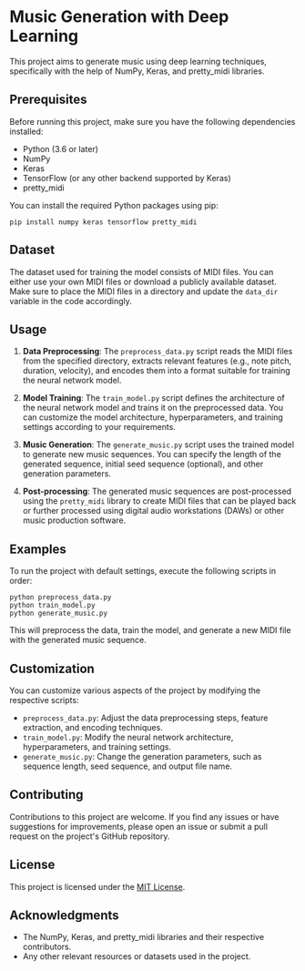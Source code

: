 

# Music Generation with Deep Learning

This project aims to generate music using deep learning techniques, specifically with the help of NumPy, Keras, and pretty_midi libraries.

## Prerequisites

Before running this project, make sure you have the following dependencies installed:

- Python (3.6 or later)
- NumPy
- Keras
- TensorFlow (or any other backend supported by Keras)
- pretty_midi

You can install the required Python packages using pip:

```
pip install numpy keras tensorflow pretty_midi
```

## Dataset

The dataset used for training the model consists of MIDI files. You can either use your own MIDI files or download a publicly available dataset. Make sure to place the MIDI files in a directory and update the `data_dir` variable in the code accordingly.

## Usage

1. **Data Preprocessing**: The `preprocess_data.py` script reads the MIDI files from the specified directory, extracts relevant features (e.g., note pitch, duration, velocity), and encodes them into a format suitable for training the neural network model.

2. **Model Training**: The `train_model.py` script defines the architecture of the neural network model and trains it on the preprocessed data. You can customize the model architecture, hyperparameters, and training settings according to your requirements.

3. **Music Generation**: The `generate_music.py` script uses the trained model to generate new music sequences. You can specify the length of the generated sequence, initial seed sequence (optional), and other generation parameters.

4. **Post-processing**: The generated music sequences are post-processed using the `pretty_midi` library to create MIDI files that can be played back or further processed using digital audio workstations (DAWs) or other music production software.

## Examples

To run the project with default settings, execute the following scripts in order:

```
python preprocess_data.py
python train_model.py
python generate_music.py
```

This will preprocess the data, train the model, and generate a new MIDI file with the generated music sequence.

## Customization

You can customize various aspects of the project by modifying the respective scripts:

- `preprocess_data.py`: Adjust the data preprocessing steps, feature extraction, and encoding techniques.
- `train_model.py`: Modify the neural network architecture, hyperparameters, and training settings.
- `generate_music.py`: Change the generation parameters, such as sequence length, seed sequence, and output file name.

## Contributing

Contributions to this project are welcome. If you find any issues or have suggestions for improvements, please open an issue or submit a pull request on the project's GitHub repository.

## License

This project is licensed under the [MIT License](LICENSE).

## Acknowledgments

- The NumPy, Keras, and pretty_midi libraries and their respective contributors.
- Any other relevant resources or datasets used in the project.
